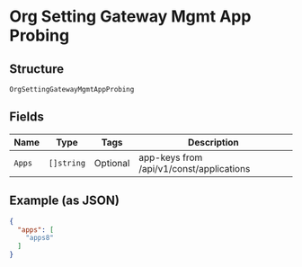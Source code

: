 
# Org Setting Gateway Mgmt App Probing

## Structure

`OrgSettingGatewayMgmtAppProbing`

## Fields

| Name | Type | Tags | Description |
|  --- | --- | --- | --- |
| `Apps` | `[]string` | Optional | app-keys from /api/v1/const/applications |

## Example (as JSON)

```json
{
  "apps": [
    "apps8"
  ]
}
```

